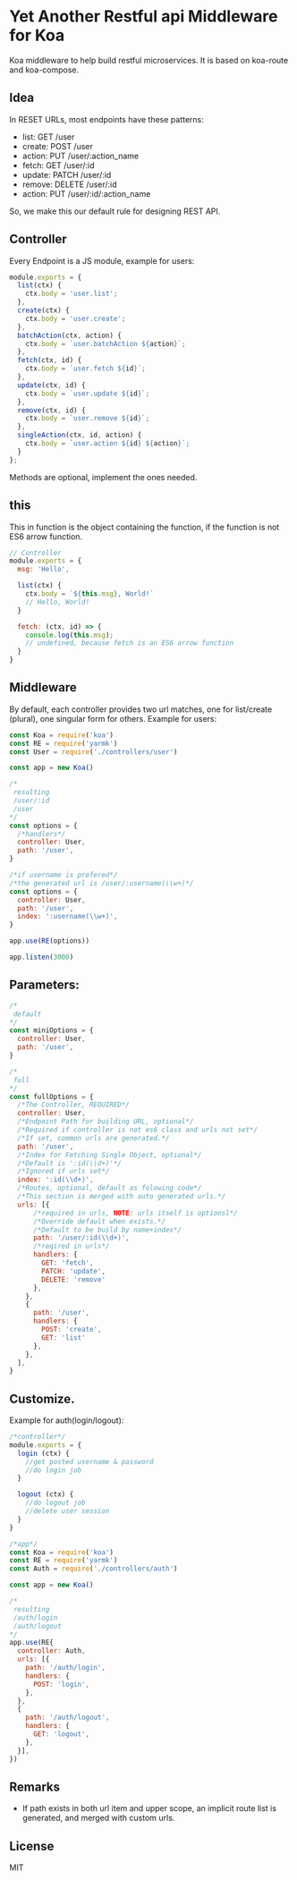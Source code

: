 # Yet Another Restful api Middleware for Koa

Koa middleware to help build restful microservices. It is based on koa-route and koa-compose.

## Idea
In RESET URLs, most endpoints have these patterns:

* list:   GET /user
* create: POST /user
* action: PUT /user/:action_name
* fetch:  GET /user/:id
* update: PATCH /user/:id
* remove: DELETE /user/:id
* action: PUT /user/:id/:action_name

So, we make this our default rule for designing REST API.

## Controller

Every Endpoint is a JS module, example for users:

```js
module.exports = {
  list(ctx) {
    ctx.body = 'user.list';
  },
  create(ctx) {
    ctx.body = 'user.create';
  },
  batchAction(ctx, action) {
    ctx.body = `user.batchAction ${action}`;
  },
  fetch(ctx, id) {
    ctx.body = `user.fetch ${id}`;
  },
  update(ctx, id) {
    ctx.body = `user.update ${id}`;
  },
  remove(ctx, id) {
    ctx.body = `user.remove ${id}`;
  },
  singleAction(ctx, id, action) {
    ctx.body = `user.action ${id} ${action}`;
  }
};
```

Methods are optional, implement the ones needed.

## this

This in function is the object containing the function, if the function is not ES6 arrow function.

```js
// Controller
module.exports = {
  msg: 'Hello',

  list(ctx) {
    ctx.body = `${this.msg}, World!`
    // Hello, World!
  }

  fetch: (ctx, id) => {
    console.log(this.msg);
    // undefined, because fetch is an ES6 arrow function
  }
}
```

## Middleware

By default, each controller provides two url matches, one for list/create (plural), one singular form for others. Example for users:

```js
const Koa = require('koa')
const RE = require('yarmk')
const User = require('./controllers/user')

const app = new Koa()

/*
 resulting
 /user/:id
 /user
*/
const options = {
  /*handlers*/
  controller: User,
  path: '/user',
}

/*if username is prefered*/
/*the generated url is /user/:username(\\w+)*/
const options = {
  controller: User,
  path: '/user',
  index: ':username(\\w+)',
}

app.use(RE(options))

app.listen(3000)
```

## Parameters:
```js
/*
 default
*/
const miniOptions = {
  controller: User,
  path: '/user',
}

/*
 full
*/
const fullOptions = {
  /*The Controller, REQUIRED*/
  controller: User,
  /*Endpoint Path for building URL, optional*/
  /*Required if controller is not es6 class and urls not set*/
  /*If set, common urls are generated.*/
  path: '/user',
  /*Index for Fetching Single Object, optional*/
  /*Default is ':id(\\d+)'*/
  /*Ignored if urls set*/
  index: ':id(\\d+)',
  /*Routes, optional, default as folowing code*/
  /*This section is merged with auto generated urls.*/
  urls: [{
      /*required in urls, NOTE: urls itself is optionsl*/
      /*Override default when exists.*/
      /*Default to be build by name+index*/
      path: '/user/:id(\\d+)',
      /*reqired in urls*/
      handlers: {
        GET: 'fetch',
        PATCH: 'update',
        DELETE: 'remove'
      },
    },
    {
      path: '/user',
      handlers: {
        POST: 'create',
        GET: 'list'
      },
    },
  ],
}
```

## Customize. 

Example for auth(login/logout):

```js
/*controller*/
module.exports = {
  login (ctx) {
    //get posted username & password
    //do login job
  }

  logout (ctx) {
    //do logout job
    //delete user session
  }
}

/*app*/
const Koa = require('koa')
const RE = require('yarmk')
const Auth = require('./controllers/auth')

const app = new Koa()

/*
 resulting 
 /auth/login
 /auth/logout
*/
app.use(RE{
  controller: Auth,
  urls: [{
    path: '/auth/login',
    handlers: {
      POST: 'login',
    },
  },
  {
    path: '/auth/logout',
    handlers: {
      GET: 'logout',
    },
  }],
})
```

## Remarks

* If path exists in both url item and upper scope, an implicit route list is generated, and merged with custom urls.

## License

  MIT
